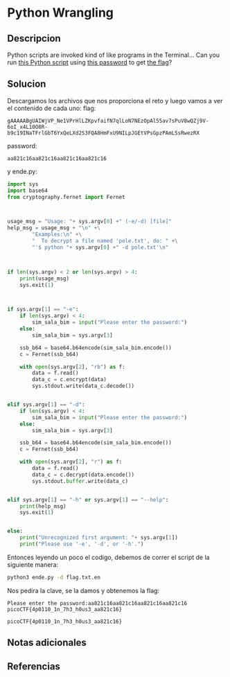# Python Wrangling

## Descripcion
Python scripts are invoked kind of like programs in the Terminal... Can you run [this Python script](https://mercury.picoctf.net/static/8e33ede04d02f3765b8c6a6e24d72733/ende.py) using [this password](https://mercury.picoctf.net/static/8e33ede04d02f3765b8c6a6e24d72733/pw.txt) to get [the flag](https://mercury.picoctf.net/static/8e33ede04d02f3765b8c6a6e24d72733/flag.txt.en)?
## Solucion
Descargamos los archivos que nos proporciona el reto y luego vamos a ver el contenido de cada uno:
flag:
```
gAAAAABgUAIWjVP_Ne1VPrHlLZKpvfaifN7qlLoN7NEzOpAl55av7sPuV8wQZj9V-6oI_x4L10O8R-b9c19INaTFrlGbT6YxQeLXd2S3FQA8HmFxU9NILpJGEtVPsGpzPAmLSsRwezRX
```
password:
```
aa821c16aa821c16aa821c16aa821c16
```
y ende.py:
```python
import sys
import base64
from cryptography.fernet import Fernet



usage_msg = "Usage: "+ sys.argv[0] +" (-e/-d) [file]"
help_msg = usage_msg + "\n" +\
        "Examples:\n" +\
        "  To decrypt a file named 'pole.txt', do: " +\
        "'$ python "+ sys.argv[0] +" -d pole.txt'\n"



if len(sys.argv) < 2 or len(sys.argv) > 4:
    print(usage_msg)
    sys.exit(1)



if sys.argv[1] == "-e":
    if len(sys.argv) < 4:
        sim_sala_bim = input("Please enter the password:")
    else:
        sim_sala_bim = sys.argv[3]

    ssb_b64 = base64.b64encode(sim_sala_bim.encode())
    c = Fernet(ssb_b64)

    with open(sys.argv[2], "rb") as f:
        data = f.read()
        data_c = c.encrypt(data)
        sys.stdout.write(data_c.decode())


elif sys.argv[1] == "-d":
    if len(sys.argv) < 4:
        sim_sala_bim = input("Please enter the password:")
    else:
        sim_sala_bim = sys.argv[3]

    ssb_b64 = base64.b64encode(sim_sala_bim.encode())
    c = Fernet(ssb_b64)

    with open(sys.argv[2], "r") as f:
        data = f.read()
        data_c = c.decrypt(data.encode())
        sys.stdout.buffer.write(data_c)


elif sys.argv[1] == "-h" or sys.argv[1] == "--help":
    print(help_msg)
    sys.exit(1)


else:
    print("Unrecognized first argument: "+ sys.argv[1])
    print("Please use '-e', '-d', or '-h'.")

```

Entonces leyendo un poco el codigo, debemos de correr el script de la siguiente manera:
```sh
python3 ende.py -d flag.txt.en
```

Nos pedira la clave, se la damos y obtenemos la flag:
```
Please enter the password:aa821c16aa821c16aa821c16aa821c16
picoCTF{4p0110_1n_7h3_h0us3_aa821c16}
```

```flag
picoCTF{4p0110_1n_7h3_h0us3_aa821c16}
```
## Notas adicionales

## Referencias
